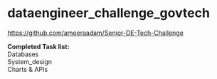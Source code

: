 # dataengineer_challenge_govtech

https://github.com/ameeraadam/Senior-DE-Tech-Challenge


<b>Completed Task list: </b></br>
Databases</br>
System_design</br>
Charts & APIs</br>

